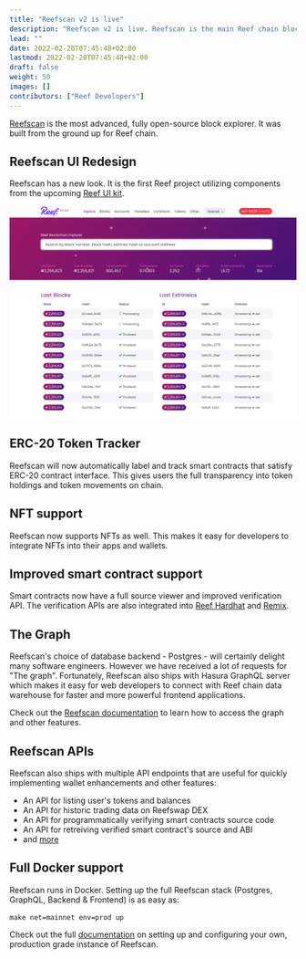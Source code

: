 ```yaml
---
title: "Reefscan v2 is live"
description: "Reefscan v2 is live. Reefscan is the main Reef chain block explorer."
lead: ""
date: 2022-02-20T07:45:48+02:00
lastmod: 2022-02-20T07:45:48+02:00
draft: false
weight: 50
images: []
contributors: ["Reef Developers"]
---
```


[Reefscan](https://reefscan.com) is the most advanced, fully open-source block explorer. It was built from
the ground up for Reef chain.

## Reefscan UI Redesign
Reefscan has a new look. It is the first Reef project utilizing components from the upcoming [Reef UI kit](/docs/developers/ui_kit/).

![](redesign.png)

## ERC-20 Token Tracker
Reefscan will now automatically label and track smart contracts that satisfy ERC-20 contract interface.
This gives users the full transparency into token holdings and token movements on chain.

## NFT support
Reefscan now supports NFTs as well. This makes it easy for developers to integrate NFTs into their
apps and wallets.

## Improved smart contract support
Smart contracts now have a full source viewer and improved verification API. The verification APIs
are also integrated into [Reef Hardhat](https://github.com/reef-defi/hardhat-reef) and [Remix](https://remix.reefscan.com).

## The Graph
Reefscan's choice of database backend - Postgres - will certainly delight many software engineers.
However we have received a lot of requests for "The graph". Fortunately, Reefscan also ships with
Hasura GraphQL server which makes it easy for web developers to connect with Reef chain
data warehouse for faster and more powerful frontend applications.

Check out the [Reefscan documentation](/docs/developers/reefscan/) to learn how to access the graph
and other features.

## Reefscan APIs
Reefscan also ships with multiple API endpoints that are useful for quickly implementing wallet
enhancements and other features:
 - An API for listing user's tokens and balances
 - An API for historic trading data on Reefswap DEX
 - An API for programmatically verifying smart contracts source code
 - An API for retreiving verified smart contract's source and ABI
 - and [more](/docs/developers/reefscan/#smart-contracts)

## Full Docker support
Reefscan runs in Docker. Setting up the full Reefscan stack (Postgres, GraphQL, Backend & Frontend) is as easy as:
```
make net=mainnet env=prod up
```
Check out the full [documentation](https://github.com/reef-defi/reef-explorer#readme) on setting up and configuring your own, production grade instance of Reefscan.

